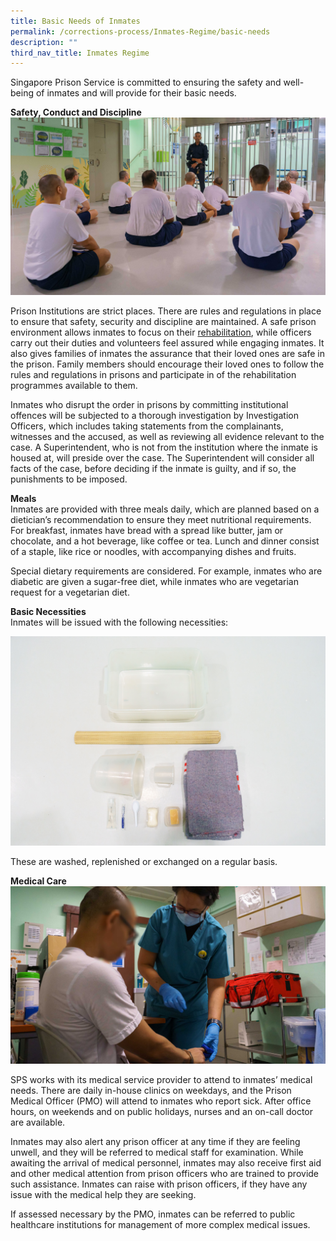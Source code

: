 ```yaml
---
title: Basic Needs of Inmates
permalink: /corrections-process/Inmates-Regime/basic-needs
description: ""
third_nav_title: Inmates Regime
---
```

Singapore Prison Service is committed to ensuring the safety and well-being of inmates and will provide for their basic needs.

**Safety, Conduct and Discipline**<br>
![](/images/Prison%20Life/2022-PrisonRegime-MusterCheck-1.jpg)

Prison Institutions are strict places. There are rules and regulations in place to ensure that safety, security and discipline are maintained. A safe prison environment allows inmates to focus on their [rehabilitation](/rehabilitation-process), while officers carry out their duties and volunteers feel assured while engaging inmates. It also gives families of inmates the assurance that their loved ones are safe in the prison. Family members should encourage their loved ones to follow the rules and regulations in prisons and participate in of the rehabilitation programmes available to them.

Inmates who disrupt the order in prisons by committing institutional offences will be subjected to a thorough investigation by Investigation Officers, which includes taking statements from the complainants, witnesses and the accused, as well as reviewing all evidence relevant to the case.  A Superintendent, who is not from the institution where the inmate is housed at, will preside over the case. The Superintendent will consider all facts of the case, before deciding if the inmate is guilty, and if so, the punishments to be imposed.

**Meals**<br>
Inmates are provided with three meals daily, which are planned based on a dietician’s recommendation to ensure they meet nutritional requirements. For breakfast, inmates have bread with a spread like butter, jam or chocolate, and a hot beverage, like coffee or tea. Lunch and dinner consist of a staple, like rice or noodles, with accompanying dishes and fruits. 

Special dietary requirements are considered. For example, inmates who are diabetic are given a sugar-free diet, while inmates who are vegetarian request for a vegetarian diet. 

**Basic Necessities**  <br>
Inmates will be issued with the following necessities:

![](/images/Prison%20Life/2022-PrisonAdmission-KitBox-4.jpg)

These are washed, replenished or exchanged on a regular basis.

**Medical Care**<br> 
![](/images/Prison%20Life/2022-PrisonRegime-MedicalCare-1.jpg)

SPS works with its medical service provider to attend to inmates’ medical needs. There are daily in-house clinics on weekdays, and the Prison Medical Officer (PMO) will attend to inmates who report sick. After office hours, on weekends and on public holidays, nurses and an on-call doctor are available.

Inmates may also alert any prison officer at any time if they are feeling unwell, and they will be referred to medical staff for examination. While awaiting the arrival of medical personnel, inmates may also receive first aid and other medical attention from prison officers who are trained to provide such assistance. Inmates can raise with prison officers, if they have any issue with the medical help they are seeking.

If assessed necessary by the PMO, inmates can be referred to public healthcare institutions for management of more complex medical issues.